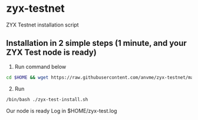 # zyx-testnet
ZYX Testnet installation script

## Installation in 2 simple steps (1 minute, and your ZYX Test node is ready)

 1. Run command below
```sh
cd $HOME && wget https://raw.githubusercontent.com/anvme/zyx-testnet/main/zyx-test-install.sh && chmod +x ./zyx-test-install.sh
```
 2. Run 
 ```sh
/bin/bash ./zyx-test-install.sh
```
Our node is ready
Log in $HOME/zyx-test.log
